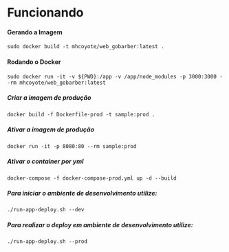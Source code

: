 # Funcionando

#### Gerando a Imagem
`sudo docker build -t mhcoyote/web_gobarber:latest .`

#### Rodando o Docker
`sudo docker run -it -v ${PWD}:/app -v /app/node_modules -p 3000:3000 --rm mhcoyote/web_gobarber:latest `




##### Criar a imagem de produção

`docker build -f Dockerfile-prod -t sample:prod . `

##### Ativar a imagem de produção

`docker run -it -p 8080:80 --rm sample:prod `

##### Ativar o container por yml

`docker-compose -f docker-compose-prod.yml up -d --build`

##### Para iniciar o ambiente de desenvolvimento utilize:

`./run-app-deploy.sh --dev`

##### Para realizar o deploy em ambiente de desenvolvimento utilize:

`./run-app-deploy.sh --prod`




